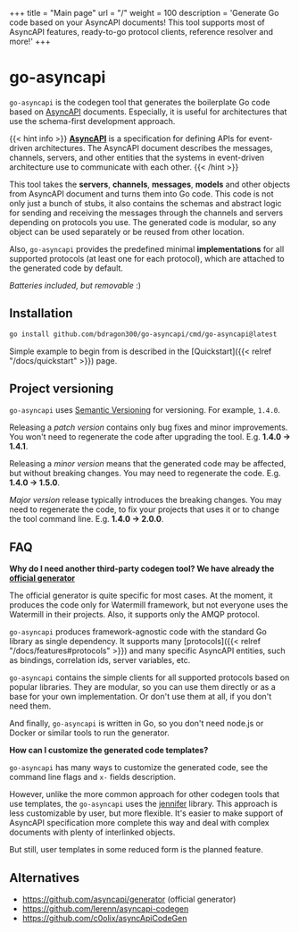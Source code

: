 +++
title = "Main page"
url = "/"
weight = 100
description = 'Generate Go code based on your AsyncAPI documents! This tool supports most of AsyncAPI features, ready-to-go protocol clients, reference resolver and more!'
+++

# go-asyncapi

`go-asyncapi` is the codegen tool that generates the boilerplate Go code based on [AsyncAPI](https://www.asyncapi.com/)
documents. Especially, it is useful for architectures that use the schema-first development approach.

{{< hint info >}}
**[AsyncAPI](https://www.asyncapi.com/)** is a specification for defining APIs for event-driven architectures. The
AsyncAPI document describes the messages, channels, servers, and other entities that the systems in event-driven
architecture use to communicate with each other.
{{< /hint >}}

This tool takes the **servers**, **channels**, **messages**, **models** and other objects from AsyncAPI document and
turns them into Go code. This code is not only just a bunch of stubs, it also contains the schemas and abstract
logic for sending and receiving the messages through the channels and servers depending on protocols you use. The
generated code is modular, so any object can be used separately or be reused from other location.

Also, `go-asyncapi` provides the predefined minimal **implementations** for all supported protocols (at least one
for each protocol), which are attached to the generated code by default.

*Batteries included, but removable* :)

## Installation

```bash
go install github.com/bdragon300/go-asyncapi/cmd/go-asyncapi@latest
```

Simple example to begin from is described in the [Quickstart]({{< relref "/docs/quickstart" >}}) page.

## Project versioning

`go-asyncapi` uses [Semantic Versioning](https://semver.org/) for versioning. For example, `1.4.0`.

Releasing a *patch version* contains only bug fixes and minor improvements. You won't need to regenerate the code after
upgrading the tool. E.g. **1.4.0 &rarr; 1.4.1**.

Releasing a *minor version* means that the generated code may be affected, but without breaking changes. You may need to
regenerate the code. E.g. **1.4.0 &rarr; 1.5.0**.

*Major version* release typically introduces the breaking changes. You may need to regenerate the code, to fix your 
projects that uses it or to change the tool command line. E.g. **1.4.0 &rarr; 2.0.0**.

## FAQ

**Why do I need another third-party codegen tool? We have already the [official generator](https://github.com/asyncapi/generator)**

The official generator is quite specific for most cases. At the moment, it produces the code only for Watermill 
framework, but not everyone uses the Watermill in their projects. Also, it supports only the AMQP protocol.

`go-asyncapi` produces framework-agnostic code with the standard Go library as single dependency. It supports many
[protocols]({{< relref "/docs/features#protocols" >}}) and many specific AsyncAPI entities, such as
bindings, correlation ids, server variables, etc.

`go-asyncapi` contains the simple clients for all supported protocols based on popular libraries. They are modular, so
you can use them directly or as a base for your own implementation. Or don't use them at all, if you don't need them.

And finally, `go-asyncapi` is written in Go, so you don't need node.js or Docker or similar tools to run the generator.

**How can I customize the generated code templates?**

`go-asyncapi` has many ways to customize the generated code, see the command line flags and `x-` fields description.

However, unlike the more common approach for other codegen tools that use templates, the `go-asyncapi` uses the
[jennifer](https://github.com/dave/jennifer) library. This approach is less customizable by user, but more
flexible. It's easier to make support of AsyncAPI specification more complete this way and deal with complex documents 
with plenty of interlinked objects.

But still, user templates in some reduced form is the planned feature.

## Alternatives

* https://github.com/asyncapi/generator (official generator)
* https://github.com/lerenn/asyncapi-codegen
* https://github.com/c0olix/asyncApiCodeGen
